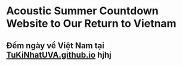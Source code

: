 # Acoustic Summer Countdown Website to Our Return to Vietnam

## Đếm ngày về Việt Nam tại [TuKiNhatUVA.github.io](https://tukinhatuva.github.io/) hjhj
